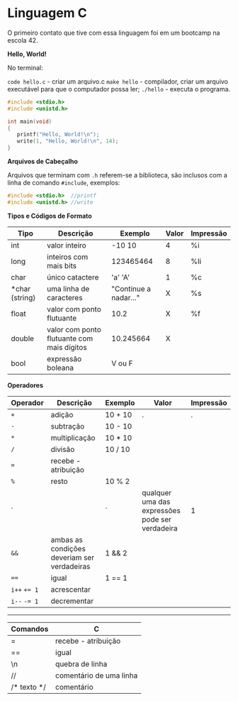 # Linguagem C

O primeiro contato que tive com essa linguagem foi em um bootcamp na escola 42.

**Hello, World!**

No terminal:

`code hello.c`  -   criar um arquivo.c
`make hello`    -   compilador, criar um arquivo executável para que o computador possa ler;
`./hello`       - executa o programa.

 ```c
#include <stdio.h>
#include <unistd.h>

int main(void)
{
    printf("Hello, World!\n");
    write(1, "Hello, World!\n", 14);
}
 ```

**Arquivos de Cabeçalho**

Arquivos que terminam com `.h` referem-se a biblioteca, são inclusos com a linha de comando `#include`, exemplos:

```c
#include <stdio.h>  //printf
#include <unistd.h> //write
```

**Tipos e Códigos de Formato**

Tipo | Descrição | Exemplo | Valor | Impressão
-|- |-|-|-
int | valor inteiro | -10 10 | 4 | %i
long | inteiros com mais bits | 123465464 | 8 | %li
char | único catactere | 'a' 'A' | 1 | %c
*char (string) | uma linha de caracteres | "Continue a nadar..." | X  | %s
float | valor com ponto flutuante | 10.2 | X | %f
double | valor com ponto flutuante com mais dígitos | 10.245664 | X
bool |expressão boleana | V ou F | 

**Operadores**

Operador | Descrição | Exemplo | Valor | Impressão
-|- |-|-|-
`+`| adição | 10 + 10| . | .
`-` | subtração | 10 - 10 | 
`*` | multiplicação | 10 * 10 | 
`/` | divisão | 10 / 10 | 
`=` | recebe - atribuição
`%` | resto | 10 % 2
`||` | qualquer uma das expressões pode ser verdadeira | 1 || 2 
`&&` | ambas as condições deveriam ser verdadeiras | 1 && 2
`==` | igual | 1 == 1
`i++` `+= 1` | acrescentar |
`i--` `-= 1` | decrementar |



____________________________

 Comandos | C
:-|-
= | recebe - atribuição
== | igual
\n | quebra de linha
// | comentário de uma linha
/* texto */ | comentário 
